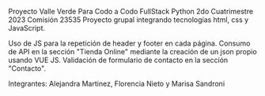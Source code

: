 Proyecto Valle Verde Para Codo a Codo FullStack Python 2do Cuatrimestre 2023
Comisión 23535
Proyecto grupal integrando tecnologías html, css y JavaScript.



Uso de JS para la repetición de header y footer en cada página.
Consumo de API en la sección "Tienda Online" mediante la creación de un json propio usando VUE JS.
Validación de formulario de contacto en la sección "Contacto".


Integrantes: Alejandra Martinez, Florencia Nieto y Marisa Sandroni